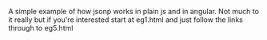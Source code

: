A simple example of how jsonp works in plain js and in angular. Not much to it really but if you're interested start at eg1.html and just follow the links through to eg5.html
